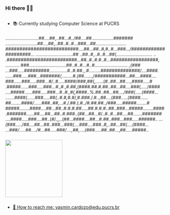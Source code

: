 <!--
**4gu1rr3/4gu1rr3** is a ✨ _special_ ✨ repository because its `README.md` (this file) appears on your GitHub profile.

Here are some ideas to get you started:

- 🔭 I’m currently working on ...
- 🌱 I’m currently learning ...
- 👯 I’m looking to collaborate on ...
- 🤔 I’m looking for help with ...
- 💬 Ask me about ...
- 📫 How to reach me: ...
- 😄 Pronouns: ...
- ⚡ Fun fact: ...
-->
### Hi there 👋✨

##
- 📚 Currently studying Computer Science at PUCRS
###
..........................##....##,..##...#*../##....##.................*#######
.........................##....##,..##..#..#...###...*##........................
##########################....##...##..#,#..#...###.../#####################*...
.............................## ..##..#,..#..#...##(............................
.. .*#########################...##..#..#*.#..#...#################, ...........
###.............................##..#..#..*.#..#.......................... ,(###
...###.....#########*..............#..#.##.,.#.........*##############/....####.
......###.....###...#######/,........#.(#*#......,/###########...##*....####....
###......###.....###...#/..#.....*####/###,##(,......(#..##...##....,####.....*#
.#####......###.....###...#*.,#.,#.##,(####*.##.#.##..##...##....*###(...../####
....#####......###.....###...#..*#.,#(,####..%.##..##...##..../###(.....(####...
.......####(......###.....##(..#.#,#.*#/,#.###./.#..,##....(###*.....(####......
##........####/......###..##,.*..#./.##.(.*#../#.##.##../###*.....#####........#
#####........####....##...##..#.#.#.##.....##.#.#.#..##..###...#####........####
.#######......##....##...##..#.###..(##...##...#/..#..#...##....##.......#######
....####.....###....##..(#/.,,..(##...####....##...#*.##..###...###.....######..
...(###...../##....##...##..###...###(....*###....###..#,..##*...##(....(####...
...###/.....##..../#...##.....###/....,##,....(###.....##..*##...,##.....#####..


###
<div>
 <a href="https://github.com/4gu1rr3">
  <img height="180em" src="https://github-readme-stats.vercel.app/api?username=4gu1rr3&show_icons=true&theme=tokyonight">
</div>

###
- 💌 How to reach me: yasmin.cardozo@edu.pucrs.br
